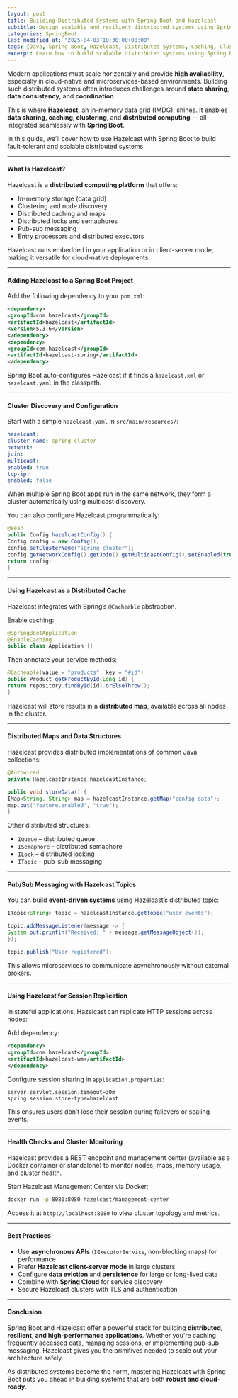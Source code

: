```yaml
---
layout: post
title: Building Distributed Systems with Spring Boot and Hazelcast
subtitle: Design scalable and resilient distributed systems using Spring Boot and Hazelcast's in-memory data grid
categories: SpringBoot
last_modified_at: "2025-04-03T10:30:00+00:00"
tags: [Java, Spring Boot, Hazelcast, Distributed Systems, Caching, Clustering, Microservices]
excerpt: Learn how to build scalable distributed systems using Spring Boot and Hazelcast. Explore clustering, in-memory caching, pub-sub messaging, and distributed data structures to build resilient microservices.
---
```

Modern applications must scale horizontally and provide **high availability**, especially in cloud-native and microservices-based environments. Building such distributed systems often introduces challenges around **state sharing**, **data consistency**, and **coordination**.

This is where **Hazelcast**, an in-memory data grid (IMDG), shines. It enables **data sharing, caching, clustering**, and **distributed computing** — all integrated seamlessly with **Spring Boot**.

In this guide, we’ll cover how to use Hazelcast with Spring Boot to build fault-tolerant and scalable distributed systems.

---

#### What Is Hazelcast?

Hazelcast is a **distributed computing platform** that offers:
- In-memory storage (data grid)
- Clustering and node discovery
- Distributed caching and maps
- Distributed locks and semaphores
- Pub-sub messaging
- Entry processors and distributed executors

Hazelcast runs embedded in your application or in client-server mode, making it versatile for cloud-native deployments.

---

#### Adding Hazelcast to a Spring Boot Project

Add the following dependency to your `pom.xml`:

```xml
<dependency>
<groupId>com.hazelcast</groupId>
<artifactId>hazelcast</artifactId>
<version>5.3.6</version>
</dependency>
<dependency>
<groupId>com.hazelcast</groupId>
<artifactId>hazelcast-spring</artifactId>
</dependency>
```

Spring Boot auto-configures Hazelcast if it finds a `hazelcast.xml` or `hazelcast.yaml` in the classpath.

---

#### Cluster Discovery and Configuration

Start with a simple `hazelcast.yaml` in `src/main/resources/`:

```yaml
hazelcast:
cluster-name: spring-cluster
network:
join:
multicast:
enabled: true
tcp-ip:
enabled: false
```

When multiple Spring Boot apps run in the same network, they form a cluster automatically using multicast discovery.

You can also configure Hazelcast programmatically:

```java
@Bean
public Config hazelcastConfig() {
Config config = new Config();
config.setClusterName("spring-cluster");
config.getNetworkConfig().getJoin().getMulticastConfig().setEnabled(true);
return config;
}
```

---

#### Using Hazelcast as a Distributed Cache

Hazelcast integrates with Spring’s `@Cacheable` abstraction.

Enable caching:

```java
@SpringBootApplication
@EnableCaching
public class Application {}
```

Then annotate your service methods:

```java
@Cacheable(value = "products", key = "#id")
public Product getProductById(Long id) {
return repository.findById(id).orElseThrow();
}
```

Hazelcast will store results in a **distributed map**, available across all nodes in the cluster.

---

#### Distributed Maps and Data Structures

Hazelcast provides distributed implementations of common Java collections:

```java
@Autowired
private HazelcastInstance hazelcastInstance;

public void storeData() {
IMap<String, String> map = hazelcastInstance.getMap("config-data");
map.put("feature.enabled", "true");
}
```

Other distributed structures:
- `IQueue` – distributed queue
- `ISemaphore` – distributed semaphore
- `ILock` – distributed locking
- `ITopic` – pub-sub messaging

---

#### Pub/Sub Messaging with Hazelcast Topics

You can build **event-driven systems** using Hazelcast’s distributed topic:

```java
ITopic<String> topic = hazelcastInstance.getTopic("user-events");

topic.addMessageListener(message -> {
System.out.println("Received: " + message.getMessageObject());
});

topic.publish("User registered");
```

This allows microservices to communicate asynchronously without external brokers.

---

#### Using Hazelcast for Session Replication

In stateful applications, Hazelcast can replicate HTTP sessions across nodes:

Add dependency:

```xml
<dependency>
<groupId>com.hazelcast</groupId>
<artifactId>hazelcast-wm</artifactId>
</dependency>
```

Configure session sharing in `application.properties`:

```properties
server.servlet.session.timeout=30m
spring.session.store-type=hazelcast
```

This ensures users don’t lose their session during failovers or scaling events.

---

#### Health Checks and Cluster Monitoring

Hazelcast provides a REST endpoint and management center (available as a Docker container or standalone) to monitor nodes, maps, memory usage, and cluster health.

Start Hazelcast Management Center via Docker:

```bash
docker run -p 8080:8080 hazelcast/management-center
```

Access it at `http://localhost:8080` to view cluster topology and metrics.

---

#### Best Practices

- Use **asynchronous APIs** (`IExecutorService`, non-blocking maps) for performance
- Prefer **Hazelcast client-server mode** in large clusters
- Configure **data eviction** and **persistence** for large or long-lived data
- Combine with **Spring Cloud** for service discovery
- Secure Hazelcast clusters with TLS and authentication

---

#### Conclusion

Spring Boot and Hazelcast offer a powerful stack for building **distributed, resilient, and high-performance applications**. Whether you're caching frequently accessed data, managing sessions, or implementing pub-sub messaging, Hazelcast gives you the primitives needed to scale out your architecture safely.

As distributed systems become the norm, mastering Hazelcast with Spring Boot puts you ahead in building systems that are both **robust and cloud-ready**.

